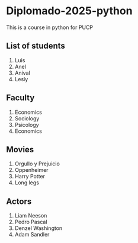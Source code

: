 # Diplomado-2025-python
This is a course in python for PUCP

## List of students
1. Luis
2. Anel
3. Anival
4. Lesly

## Faculty
1. Economics
2. Sociology
3. Psicology
4. Economics

## Movies
1. Orgullo y Prejuicio
2. Oppenheimer
3. Harry Potter
4. Long legs

## Actors
1. Liam Neeson
2. Pedro Pascal
3. Denzel Washington
4. Adam Sandler

